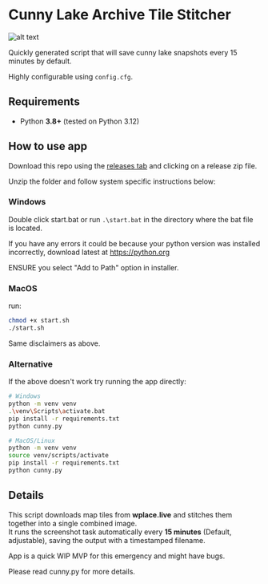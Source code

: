 # Cunny Lake Archive Tile Stitcher

![alt text](./assets/image_downscaled.png)

Quickly generated script that will save cunny lake snapshots every 15 minutes by default.

Highly configurable using `config.cfg`.

## Requirements
- Python **3.8+** (tested on Python 3.12)

## How to use app

Download this repo using the [releases tab](https://github.com/atharray/cunny-lake-archive/releases) and clicking on a release zip file.

Unzip the folder and follow system specific instructions below:

### Windows

Double click start.bat or run `.\start.bat` in the directory where the bat file is located.

If you have any errors it could be because your python version was installed incorrectly, download latest at https://python.org

ENSURE you select "Add to Path" option in installer.

### MacOS

run:

```bash
chmod +x start.sh
./start.sh
```

Same disclaimers as above.


### Alternative

If the above doesn't work try running the app directly:

```bash
# Windows
python -m venv venv
.\venv\Scripts\activate.bat
pip install -r requirements.txt
python cunny.py
```

```bash
# MacOS/Linux
python -m venv venv
source venv/scripts/activate
pip install -r requirements.txt
python cunny.py
```


## Details

This script downloads map tiles from **wplace.live** and stitches them together into a single combined image.  
It runs the screenshot task automatically every **15 minutes** (Default, adjustable), saving the output with a timestamped filename.


App is a quick WIP MVP for this emergency and might have bugs.

Please read cunny.py for more details.
